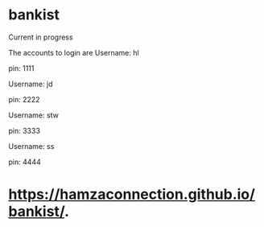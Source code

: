 # bankist

Current in progress 

The accounts to login are
Username: hl

pin: 1111
  
Username: jd

pin: 2222

Username: stw

pin: 3333
  
Username: ss

pin: 4444
  
# https://hamzaconnection.github.io/bankist/.
